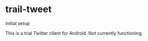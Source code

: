 trail-tweet
===========

Initial setup

This is a trial Twitter client for Android. Not currently functioning.
